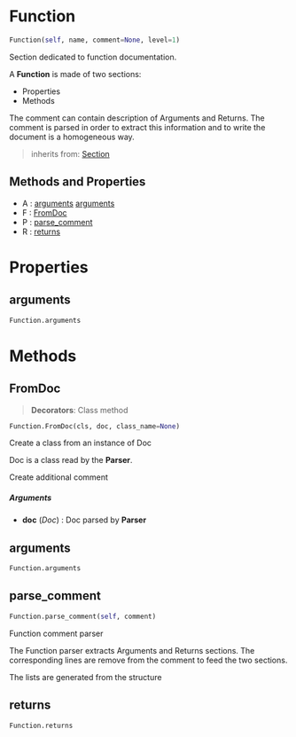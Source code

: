 # Function



``` python
Function(self, name, comment=None, level=1)
```

Section dedicated to function documentation.

A **Function** is made of two sections:
- Properties
- Methods

The comment can contain description of Arguments and Returns.
The comment is parsed in order to extract this information and to
write the document is a homogeneous way.




> inherits from: [Section](section.md) 

## Methods and Properties
- A : [arguments](#arguments) [arguments](#arguments) 
- F : [FromDoc](#fromdoc) 
- P : [parse_comment](#parse_comment) 
- R : [returns](#returns) 

# Properties

## arguments

``` python
Function.arguments
```





# Methods

## FromDoc

> **Decorators**: Class method

``` python
Function.FromDoc(cls, doc, class_name=None)
```

Create a class from an instance of Doc

Doc is a class read by the **Parser**.


Create additional comment


##### Arguments

- **doc** (_Doc_) : Doc parsed by **Parser**


## arguments

``` python
Function.arguments
```




## parse_comment

``` python
Function.parse_comment(self, comment)
```

Function comment parser

The Function parser extracts Arguments and Returns sections.
The corresponding lines are remove from the comment to feed the two sections.

The lists are generated from the structure




## returns

``` python
Function.returns
```





